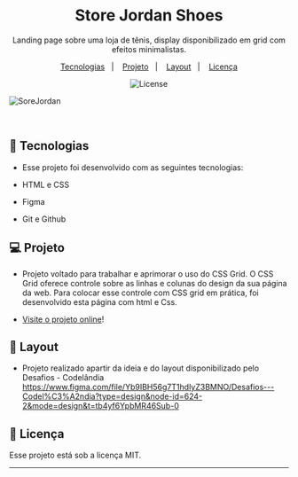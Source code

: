
<h1 align="center"> Store Jordan Shoes </h1>

<p align="center">
Landing page sobre uma loja de tênis, display disponibilizado em grid com efeitos minimalistas. <br/>
</p>

<p align="center">
  <a href="#-tecnologias">Tecnologias</a>&nbsp;&nbsp;&nbsp;|&nbsp;&nbsp;&nbsp;
  <a href="#-projeto">Projeto</a>&nbsp;&nbsp;&nbsp;|&nbsp;&nbsp;&nbsp;
  <a href="#-layout">Layout</a>&nbsp;&nbsp;&nbsp;|&nbsp;&nbsp;&nbsp;
  <a href="#memo-licença">Licença</a>
</p>

<p align="center">
  <img alt="License" src="https://img.shields.io/static/v1?label=license&message=MIT&color=49AA26&labelColor=000000">
</p>


  ![SoreJordan](https://github.com/Gabnns/StoreShoesJordan/assets/86312347/27a13f05-dc1f-46cf-8191-5aeb3e3e3839)




<br>

## 🚀 Tecnologias

- Esse projeto foi desenvolvido com as seguintes tecnologias:

- HTML e CSS
- Figma
- Git e Github

## 💻 Projeto

- Projeto voltado para trabalhar e aprimorar o uso do CSS Grid. O CSS Grid oferece controle sobre as linhas e colunas do design da sua página da web. Para colocar esse controle com CSS grid em prática, foi desenvolvido esta página com html e Css.

- [Visite o projeto online](https://gabnns.github.io/StoreShoesJordan/)!

## 🔖 Layout

- Projeto realizado apartir da ideia e do layout disponibilizado pelo Desafios - Codelândia <br>
  https://www.figma.com/file/Yb9IBH56g7T1hdIyZ3BMNO/Desafios---Codel%C3%A2ndia?type=design&node-id=624-2&mode=design&t=tb4yf6YpbMR46Sub-0

## :memo: Licença

Esse projeto está sob a licença MIT.

---
